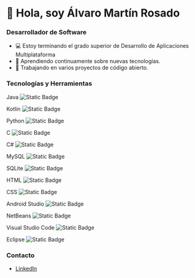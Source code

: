 # 👋 Hola, soy Álvaro Martín Rosado

### Desarrollador de Software

- 💻 Estoy terminando el grado superior de Desarrollo de Aplicaciones Multiplataforma
- 🌱 Aprendiendo continuamente sobre nuevas tecnologías.
- 🔭 Trabajando en varios proyectos de código abierto.

### Tecnologías y Herramientas
Java ![Static Badge](https://img.shields.io/badge/Java-blue)

Kotlin ![Static Badge](https://img.shields.io/badge/Kotlin-brown)

Python ![Static Badge](https://img.shields.io/badge/Python-orange)

C ![Static Badge](https://img.shields.io/badge/C-green)

C# ![Static Badge](https://img.shields.io/badge/C%23-red)

MySQL ![Static Badge](https://img.shields.io/badge/MySQL-yellow)

SQLite ![Static Badge](https://img.shields.io/badge/SQLite-purple)

HTML ![Static Badge](https://img.shields.io/badge/HTML-grey)

CSS ![Static Badge](https://img.shields.io/badge/CSS-lightblue)

Android Studio ![Static Badge](https://img.shields.io/badge/AndroidStudio-lightgreen)

NetBeans ![Static Badge](https://img.shields.io/badge/NetBeans-lightgrey)

Visual Studio Code ![Static Badge](https://img.shields.io/badge/VisualStudioCode-darkblue)

Eclipse ![Static Badge](https://img.shields.io/badge/Eclipse-pink)



### Contacto
- [LinkedIn](linkedin.com/in/alvaro-martin-rosado)

